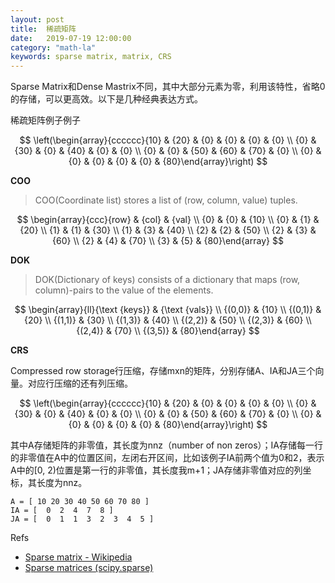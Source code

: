 ```yaml
---
layout: post
title:  稀疏矩阵
date:   2019-07-19 12:00:00
category: "math-la"
keywords: sparse matrix, matrix, CRS
---
```


Sparse Matrix和Dense Mastrix不同，其中大部分元素为零，利用该特性，省略0的存储，可以更高效。以下是几种经典表达方式。

稀疏矩阵例子例子

$$
\left(\begin{array}{cccccc}{10} & {20} & {0} & {0} & {0} & {0} \\ {0} & {30} & {0} & {40} & {0} & {0} \\ {0} & {0} & {50} & {60} & {70} & {0} \\ {0} & {0} & {0} & {0} & {0} & {80}\end{array}\right)
$$

**COO**

> COO(Coordinate list) stores a list of (row, column, value) tuples.

$$
\begin{array}{ccc}{row} & {col} & {val} \\ {0} & {0} & {10} \\ {0} & {1} & {20} \\ {1} & {1} & {30} \\ {1} & {3} & {40} \\ {2} & {2} & {50} \\ {2} & {3} & {60} \\ {2} & {4} & {70} \\ {3} & {5} & {80}\end{array}
$$

**DOK**

> DOK(Dictionary of keys) consists of a dictionary that maps (row, column)-pairs to the value of the elements.

$$
\begin{array}{ll}{\text {keys}} & {\text {vals}} \\ {(0,0)} & {10} \\ {(0,1)} & {20} \\ {(1,1)} & {30} \\ {(1,3)} & {40} \\ {(2,2)} & {50} \\ {(2,3)} & {60} \\ {(2,4)} & {70} \\ {(3,5)} & {80}\end{array}
$$

**CRS**

Compressed row storage行压缩，存储mxn的矩阵，分别存储A、IA和JA三个向量。对应行压缩的还有列压缩。

$$
\left(\begin{array}{cccccc}{10} & {20} & {0} & {0} & {0} & {0} \\ {0} & {30} & {0} & {40} & {0} & {0} \\ {0} & {0} & {50} & {60} & {70} & {0} \\ {0} & {0} & {0} & {0} & {0} & {80}\end{array}\right)
$$

其中A存储矩阵的非零值，其长度为nnz（number of non zeros）；IA存储每一行的非零值在A中的位置区间，左闭右开区间，比如该例子IA前两个值为0和2，表示A中的[0, 2)位置是第一行的非零值，其长度我m+1；JA存储非零值对应的列坐标，其长度为nnz。

```text
A = [ 10 20 30 40 50 60 70 80 ]
IA = [  0  2  4  7  8 ]
JA = [  0  1  1  3  2  3  4  5 ]
```

Refs

+ [Sparse matrix - Wikipedia](https://en.wikipedia.org/wiki/Sparse_matrix)
+ [Sparse matrices (scipy.sparse)](https://docs.scipy.org/doc/scipy/reference/sparse.html)




